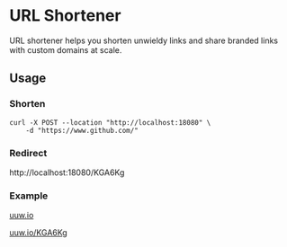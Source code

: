 # URL Shortener

URL shortener helps you shorten unwieldy links and share branded links with custom domains at scale.

## Usage

### Shorten

```shell
curl -X POST --location "http://localhost:18080" \
    -d "https://www.github.com/"
```

### Redirect

http://localhost:18080/KGA6Kg

### Example

[uuw.io](https://uuw.io/)

[uuw.io/KGA6Kg](https://uuw.io/KGA6Kg)
